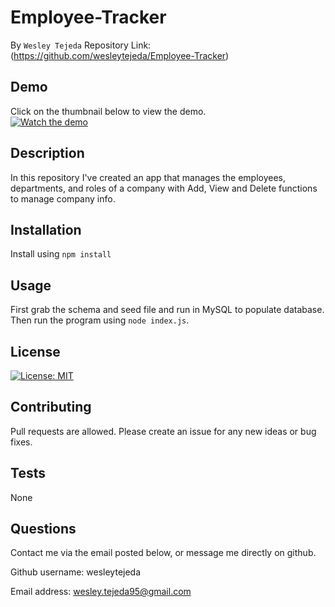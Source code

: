 
# Employee-Tracker
By ```Wesley Tejeda```
Repository Link: (https://github.com/wesleytejeda/Employee-Tracker)
## Demo
Click on the thumbnail below to view the demo.<br>
[![Watch the demo](https://img.youtube.com/vi/wc5_hsrj6qw/hqdefault.jpg)](https://youtu.be/wc5_hsrj6qw)
## Description
In this repository I've created an app that manages the employees, departments, and roles of a company with Add, View and Delete functions to manage company info.

## Installation
Install using ```npm install```

## Usage
First grab the schema and seed file and run in MySQL to populate database. Then run the program using ```node index.js```.

## License
[![License: MIT](https://img.shields.io/badge/License-MIT-yellow.svg)](https://opensource.org/licenses/MIT)

## Contributing
Pull requests are allowed. Please create an issue for any new ideas or bug fixes.

## Tests
None

## Questions
Contact me via the email posted below, or message me directly on github.

  Github username: wesleytejeda

  Email address: wesley.tejeda95@gmail.com
